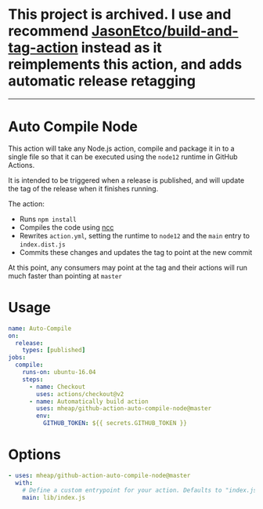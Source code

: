 # This project is archived. I use and recommend [JasonEtco/build-and-tag-action](https://github.com/JasonEtco/build-and-tag-action) instead as it reimplements this action, and adds automatic release retagging
-----

# Auto Compile Node

This action will take any Node.js action, compile and package it in to a single
file so that it can be executed using the `node12` runtime in GitHub Actions.

It is intended to be triggered when a release is published, and will update the
tag of the release when it finishes running.

The action:

* Runs `npm install`
* Compiles the code using [ncc](https://github.com/zeit/ncc)
* Rewrites `action.yml`, setting the runtime to `node12` and the `main` entry to `index.dist.js`
* Commits these changes and updates the tag to point at the new commit

At this point, any consumers may point at the tag and their actions will run
much faster than pointing at `master`

# Usage

```yaml
name: Auto-Compile
on: 
  release:
    types: [published]
jobs:
  compile:
    runs-on: ubuntu-16.04
    steps:
      - name: Checkout
        uses: actions/checkout@v2
      - name: Automatically build action
        uses: mheap/github-action-auto-compile-node@master
        env:
          GITHUB_TOKEN: ${{ secrets.GITHUB_TOKEN }}
```

# Options

```yaml
- uses: mheap/github-action-auto-compile-node@master
  with:
    # Define a custom entrypoint for your action. Defaults to "index.js"
    main: lib/index.js
```
